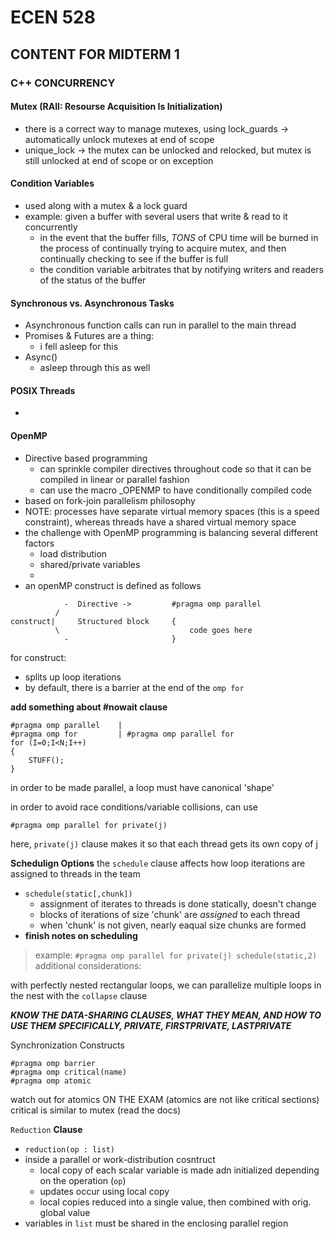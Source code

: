 # ECEN 528

## CONTENT FOR MIDTERM 1

### C++ CONCURRENCY
#### Mutex (RAII: Resourse Acquisition Is Initialization)
- there is a correct way to manage mutexes, using lock_guards -> automatically unlock mutexes at end of scope
- unique_lock -> the mutex can be unlocked and relocked, but mutex is still unlocked at end of scope or on exception

#### Condition Variables
- used along with a mutex & a lock guard
- example: given a buffer with several users that write & read to it concurrently
    - in the event that the buffer fills, *TONS* of CPU time will be burned in the process of continually trying to acquire mutex, and then continually checking to see if the buffer is full
    - the condition variable arbitrates that by notifying writers and readers of the status of the buffer

#### Synchronous vs. Asynchronous Tasks
- Asynchronous function calls can run in parallel to the main thread
- Promises & Futures are a thing:
    - i fell asleep for this
- Async()
    - asleep through this as well 

#### POSIX Threads
- 

#### OpenMP
- Directive based programming
    - can sprinkle compiler directives throughout code so that it can be compiled in linear or parallel fashion
    - can use the macro \_OPENMP to have conditionally compiled code
- based on fork-join parallelism philosophy
- NOTE: processes have separate virtual memory spaces (this is a speed constraint), whereas threads have a shared virtual memory space
- the challenge with OpenMP programming is balancing several different factors
    - load distribution
    - shared/private variables
    - 
- an openMP construct is defined as follows
```
            -  Directive ->         #pragma omp parallel
          / 
construct|     Structured block     { 
          \                             code goes here
            -                       }
```

for construct:
- splits up loop iterations
- by default, there is a barrier at the end of the ``omp for``

**add something about #nowait clause**

```
#pragma omp parallel    |
#pragma omp for         | #pragma omp parallel for
for (I=0;I<N;I++)
{
    STUFF();
}
```

in order to be made parallel, a loop must have canonical 'shape'

in order to avoid race conditions/variable collisions, can use 
```
#pragma omp parallel for private(j)
```
here, ``private(j)`` clause makes it so that each thread gets its own copy of j

**Schedulign Options**
the ``schedule`` clause affects how loop iterations are assigned to threads in the team
- ``schedule(static[,chunk])``
    - assignment of iterates to threads is done statically, doesn't change
    - blocks of iterations of size 'chunk' are *assigned* to each thread
    - when 'chunk' is not given, nearly eaqual size chunks are formed
- **finish notes on scheduling**
> example: ``#pragma omp parallel for private(j) schedule(static,2)``  
> additional considerations:


with perfectly nested rectangular loops, we can parallelize multiple loops in the nest with the ``collapse`` clause

***KNOW THE DATA-SHARING CLAUSES, WHAT THEY MEAN, AND HOW TO USE THEM***
***SPECIFICALLY, PRIVATE, FIRSTPRIVATE, LASTPRIVATE***

Synchronization Constructs
```
#pragma omp barrier
#pragma omp critical(name)
#pragma omp atomic
```
watch out for atomics ON THE EXAM (atomics are not like critical sections)
critical is similar to mutex (read the docs)

``Reduction`` **Clause**
- ``reduction(op : list)``
- inside a parallel or work-distribution cosntruct
    - local copy of each scalar variable is made adn initialized depending on the operation (``op``)
    - updates occur using local copy
    - local copies reduced into a single value, then combined with orig. global value
- variables in ``list`` must be shared in the enclosing parallel region


